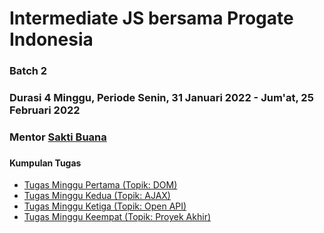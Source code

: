 # Intermediate JS bersama Progate Indonesia
### Batch 2
### Durasi 4 Minggu, Periode Senin, 31 Januari 2022 - Jum'at, 25 Februari 2022 
### Mentor [Sakti Buana](https://s.id/saktibuana)
### 

#### Kumpulan Tugas  
- [Tugas Minggu Pertama (Topik: DOM)](/bootcamps/progateid/intermediate-js/week-1/dom/)
- [Tugas Minggu Kedua (Topik: AJAX)](/bootcamps/progateid/intermediate-js/week-2/ajax/)
- [Tugas Minggu Ketiga (Topik: Open API)](/bootcamps/progateid/intermediate-js/week-3/open-api/)
- [Tugas Minggu Keempat (Topik: Proyek Akhir)](/bootcamps/progateid/intermediate-js/week-4/final/)
